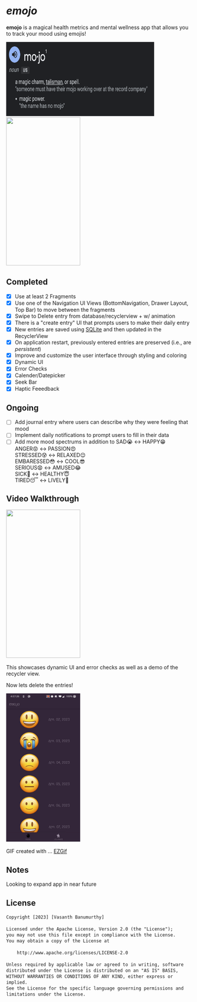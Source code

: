 # *emojo*

**emojo** is a magical health metrics and mental wellness app that allows you to track your mood using emojis!


<img src="./extras/definition.png" width="400" height="200"/> 

  

<img src="./extras/intro.gif" width="200" height="400"/> 

## Completed

- [X] Use at least 2 Fragments
- [X] Use one of the Navigation UI Views (BottomNavigation, Drawer Layout, Top Bar) to move between the fragments
- [X] Swipe to Delete entry from database/recyclerview + w/ animation
- [x] There is a "create entry" UI that prompts users to make their daily entry
- [X] New entries are saved using [SQLite](https://developer.android.com/training/data-storage/sqlite) and then updated in the RecyclerView
- [X] On application restart, previously entered entries are preserved (i.e., are *persistent*)
- [X] Improve and customize the user interface through styling and coloring
- [X] Dynamic UI
- [X] Error Checks
- [X] Calender/Datepicker
- [X] Seek Bar
- [X] Haptic Feeedback

## Ongoing

- [ ] Add journal entry where users can describe why they were feeling that mood
- [ ] Implement daily notifications to prompt users to fill in their data
- [ ] Add more mood spectrums in addition to SAD😭 <-> HAPPY😁  
ANGER😡 <-> PASSION😍  
STRESSED😰 <-> RELAXED😌  
EMBARESSED😳 <-> COOL😎  
SERIOUS😧 <-> AMUSED😂  
SICK🤮 <-> HEALTHY😇  
TIRED😴 <-> LIVELY🥳   

## Video Walkthrough

<img src="./extras/add.gif" width="200" height="400"/>

This showcases dynamic UI and error checks as well as a demo of the recycler view.


Now lets delete the entries!  

<img src="./extras/delete.gif" width="200" height="400"/>


GIF created with ...  [EZGif](https://ezgif.com/video-to-gif)
<!-- Recommended tools:
[Kap](https://getkap.co/) for macOS
[ScreenToGif](https://www.screentogif.com/) for Windows
[peek](https://github.com/phw/peek) for Linux. -->

## Notes

Looking to expand app in near future

## License

    Copyright [2023] [Vasanth Banumurthy]

    Licensed under the Apache License, Version 2.0 (the "License");
    you may not use this file except in compliance with the License.
    You may obtain a copy of the License at

        http://www.apache.org/licenses/LICENSE-2.0

    Unless required by applicable law or agreed to in writing, software
    distributed under the License is distributed on an "AS IS" BASIS,
    WITHOUT WARRANTIES OR CONDITIONS OF ANY KIND, either express or implied.
    See the License for the specific language governing permissions and
    limitations under the License.
